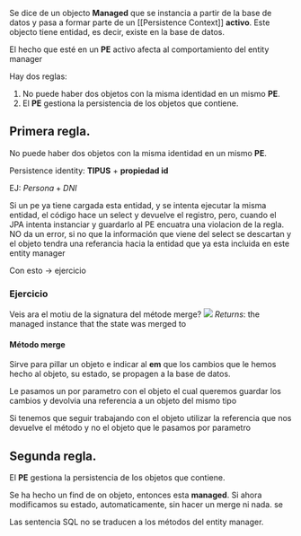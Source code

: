 Se dice de un objecto **Managed** que se instancia a partir de la base de datos y pasa a formar parte de un [[Persistence Context]] **activo**. Este objecto tiene entidad, es decir, existe en la base de datos.


El hecho que esté en un **PE** activo afecta al comportamiento del entity manager

Hay dos reglas:
1. No puede haber dos objetos con la misma identidad en un mismo **PE**.
2. El **PE** gestiona la persistencia de los objetos que contiene.

## Primera regla.
No puede haber dos objetos con la misma identidad en un mismo **PE**.

Persistence identity: **TIPUS** + **propiedad id**

EJ: $Persona + DNI$

Si un pe ya tiene cargada esta entidad, y se intenta ejecutar la misma entidad, el código hace un select y devuelve el registro, pero, cuando el JPA intenta instanciar y guardarlo al PE encuatra una violacion de la regla. NO da un error, si no que la información que viene del select se descartan y el objeto tendra una referancia hacia la entidad que ya esta incluida en este entity manager 

Con esto -> ejercicio

### Ejercicio
Veis ara el motiu de la signatura del métode merge?
![](https://i.imgur.com/ILqoCez.png)
*Returns*: the managed instance that the state was merged to

#### Método merge
Sirve para pillar un objeto e indicar al **em** que los cambios que le hemos hecho al objeto, su estado, se propagen a la base de datos.

Le pasamos un por parametro con el objeto el cual queremos guardar los cambios y devolvia una referencia a un objeto del mismo tipo

Si tenemos que seguir trabajando con el objeto utilizar la referencia que nos devuelve el método y no el objeto que le pasamos por parametro

## Segunda regla.
El **PE** gestiona la persistencia de los objetos que contiene.

Se ha hecho un find de on objeto, entonces esta **managed**. Si ahora modificamos su estado, automaticamente, sin hacer un merge ni nada. se 

Las sentencia SQL no se traducen a los métodos del entity manager.  